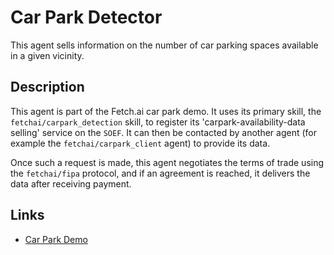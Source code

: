 # Car Park Detector

This agent sells information on the number of car parking spaces available in a given vicinity.

## Description

This agent is part of the Fetch.ai car park demo. It uses its primary skill, the `fetchai/carpark_detection` skill, to register its 'carpark-availability-data selling' service on the `SOEF`. It can then be contacted by another agent (for example the `fetchai/carpark_client` agent) to provide its data. 

Once such a request is made, this agent negotiates the terms of trade using the `fetchai/fipa` protocol, and if an agreement is reached, it delivers the data after receiving payment.

## Links

* <a href="https://docs.fetch.ai/aea/car-park-skills/" target="_blank">Car Park Demo</a>
